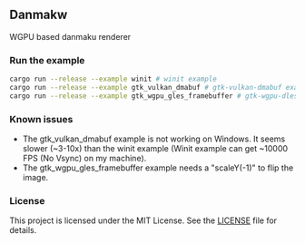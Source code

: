 ## Danmakw
WGPU based danmaku renderer

### Run the example
```bash
cargo run --release --example winit # winit example
cargo run --release --example gtk_vulkan_dmabuf # gtk-vulkan-dmabuf example
cargo run --release --example gtk_wgpu_gles_framebuffer # gtk-wgpu-dles-framebuffer example
```

### Known issues
- The gtk_vulkan_dmabuf example is not working on Windows. It seems slower (~3-10x) than the winit example (Winit example can get ~10000 FPS (No Vsync) on my machine).
- The gtk_wgpu_gles_framebuffer example needs a "scaleY(-1)" to flip the image.

### License
This project is licensed under the MIT License. See the [LICENSE](LICENSE) file for details.